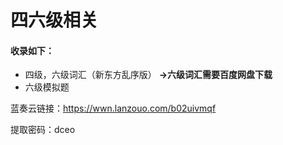 # 四六级相关

#### 收录如下：

- 四级，六级词汇（新东方乱序版） **->六级词汇需要百度网盘下载**
- 六级模拟题

蓝奏云链接：https://wwn.lanzouo.com/b02uivmqf

提取密码：dceo

